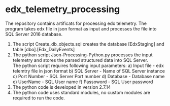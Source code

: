 # edx_telemetry_processing
The repository contains artificats for processing edx telemetry. The program takes edx file in json format as input and processes the file into SQL Server 2016 database.

1) The script Create_db_objects.sql creates the database [EdxStaging] and table [dbo].[Edx_DailyEvents]
2) The python script Json-Processing-Python.py processes the input telemetry and stores the parsed structured data into SQL Server.  
   The python script requires following input parameters:
   a) Input file - edx telemtry file in json format 
   b) SQL Server - Name of SQL Server instance 
   c) Port Number - SQL Server Port number 
   d) Database - Database name 
   e) UserName - SQL User name 
   f) Passoword - SQL User password 
3) The python code is developed in version 2.7.14
4) The python code uses standard modules, no custom modules are required to run the code.
   
